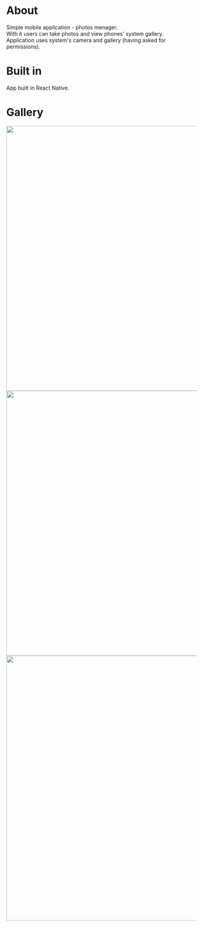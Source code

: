 # About
Simple mobile application - photos menager.  
With it users can take photos and view phones' system gallery.  
Application uses system's camera and gallery (having asked for permissions).  

# Built in
App built in React Native.

# Gallery
<img src="https://github.com/oskarm2003/camera-app/assets/97277011/e44b94e9-f8e2-4024-a6dc-ec65cb2a98d1" height="700" />
<img src="https://github.com/oskarm2003/camera-app/assets/97277011/2187d4c8-3e54-47f8-9b15-13d485ced8a4" height="700" />
<img src="https://github.com/oskarm2003/camera-app/assets/97277011/1732c32e-df79-4ad1-ae88-d01d0895d20f" height="700" />
